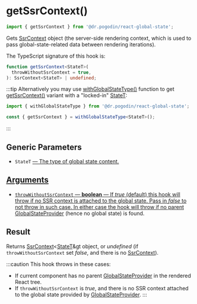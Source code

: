 # getSsrContext()
```jsx
import { getSsrContext } from '@dr.pogodin/react-global-state';
```
Gets [SsrContext] object (the server-side rendering context, which is used to
pass global-state-related data between rendering iterations).

The TypeScript signature of this hook is:
```ts
function getSsrContext<StateT>(
  throwWithoutSsrContext = true,
): SsrContext<StateT> | undefined;
```

:::tip
Alternatively you may use [withGlobalStateType()] function to get
[getSsrContext()] variant with a "locked-in" [StateT]:

```ts
import { withGlobalStateType } from '@dr.pogodin/react-global-state';

const { getSsrContext } = withGlobalStateType<StateT>();
```
:::

## Generic Parameters
[StateT]: #state-type
- `StateT` <a href="state-type" /> &mdash; The type of global state content.

## Arguments
- `throwWithoutSsrContext` &mdash; **boolean** &mdash; If _true_ (default) this
  hook will throw if no SSR context is attached to the global state. Pass in
  _false_ to not throw in such case. In either case the hook will throw if
  no parent [GlobalStateProvider] (hence no global state) is found.

## Result
Returns [SsrContext]&lt;[StateT]&gt object, or _undefined_
(if `throwWithoutSsrContext` set _false_, and there is no [SsrContext]).

:::caution
This hook throws in these cases:
- If current component has no parent [GlobalStateProvider] in the rendered
  React tree.
- If `throwWithoutSsrContext` is _true_, and there is no SSR context attached
  to the global state provided by [GlobalStateProvider].
:::

[getSsrContext()]: #
[GlobalStateProvider]: /docs/api/components/globalstateprovider
[SsrContext]: /docs/api/objects/ssrcontext
[withGlobalStateType()]: /docs/api/functions/with-global-state-type
